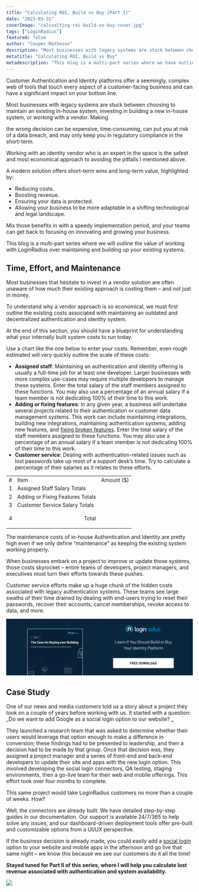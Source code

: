 ```yaml
---
title: "Calculating ROI, Build vs Buy (Part 1)"
date: "2021-03-31"
coverImage: "calcualting-roi-build-vs-buy-cover.jpg"
tags: ["LoginRadius"]
featured: false
author: "Cooper Matheson"
description: "Most businesses with legacy systems are stuck between choosing to maintain an existing in-house system, investing in building a new in-house system, or working with a vendor. Making the wrong decision can be expensive. This blog is a multi-part series where we have outlined the value of working with LoginRadius over maintaining and building up your existing systems."
metatitle: "Calculating ROI, Build vs Buy"
metadescription: "This blog is a multi-part series where we have outlined the value of working with LoginRadius over maintaining and building up your existing systems."
---
```


Customer Authentication and Identity platforms offer a seemingly, complex web of tools that touch every aspect of a customer-facing business and can have a significant impact on your bottom line. 

Most businesses with legacy systems are stuck between choosing to maintain an existing in-house system, investing in building a new in-house system, or working with a vendor. Making 

the wrong decision can be expensive, time-consuming, can put you at risk of a data breach, and may only keep you in regulatory compliance in the short-term. 

Working with an identity vendor who is an expert in the space is the safest and most economical approach to avoiding the pitfalls I mentioned above. 

A modern solution offers short-term wins and long-term value, highlighted by:



*   Reducing costs.
*   Boosting revenue.
*   Ensuring your data is protected.
*   Allowing your business to be more adaptable in a shifting technological and legal landscape. 

Mix those benefits in with a speedy implementation period, and your teams can get back to focusing on innovating and growing your business. 

This blog is a multi-part series where we will outline the value of working with LoginRadius over maintaining and building up your existing systems.


## Time, Effort, and Maintenance

Most businesses that hesitate to invest in a vendor solution are often unaware of how much their existing approach is costing them – and not just in money. 

To understand why a vendor approach is so economical, we must first outline the existing costs associated with maintaining an outdated and decentralized authentication and identity system.

At the end of this section, you should have a blueprint for understanding what your internally built system costs to run today. 

Use a chart like the one below to enter your costs. Remember, even rough estimated will very quickly outline the scale of these costs:



*   **Assigned staff**: Maintaining an authentication and identity offering is usually a full-time job for at least one developer. Larger businesses with more complex use-cases may require multiple developers to manage these systems. Enter the total salary of the staff members assigned to these functions. You may also use a percentage of an annual salary if a team member is not dedicating 100% of their time to this work. 
*   **Adding or fixing features**: In any given year, a business will undertake several projects related to their authentication or customer data management systems. This work can include maintaining integrations, building new integrations, maintaining authentication systems, adding new features, and [fixing broken features](https://www.loginradius.com/resource/fixing-broken-authentication-with-adaptive-mfa/). Enter the total salary of the staff members assigned to these functions. You may also use a percentage of an annual salary if a team member is not dedicating 100% of their time to this work.
*   **Customer service**: Dealing with authentication-related issues such as lost passwords take up most of a support desk’s time. Try to calculate a percentage of their salaries as it relates to these efforts.

<table>
  <tr>
   <td>
#
   </td>
   <td>Item
   </td>
   <td>Amount ($)
   </td>
  </tr>
  <tr>
   <td>1
   </td>
   <td>Assigned Staff Salary Totals
   </td>
   <td>
   </td>
  </tr>
  <tr>
   <td>2
   </td>
   <td>Adding or Fixing Features Totals
   </td>
   <td>
   </td>
  </tr>
  <tr>
   <td>3
   </td>
   <td>Customer Service Salary Totals
   </td>
   <td>
   </td>
  </tr>
  <tr>
   <td>4
   </td>
   <td><p style="text-align: right">
Total</p>

   </td>
   <td>
   </td>
  </tr>
</table>


The maintenance costs of in-house Authentication and Identity are pretty high even if we only define “maintenance” as keeping the existing system working properly. 

When businesses embark on a project to improve or update those systems, those costs skyrocket – entire teams of developers, project managers, and executives must turn their efforts towards these pushes. 

Customer service efforts make up a huge chunk of the hidden costs associated with legacy authentication systems. These teams see large swaths of their time drained by dealing with end-users trying to reset their passwords, recover their accounts, cancel memberships, revoke access to data, and more.

[![](The-Case-for-Buying-over-Building-1.png)](https://www.loginradius.com/resource/the-case-for-buying-over-building/)


## Case Study

One of our news and media customers told us a story about a project they took on a couple of years before working with us. It started with a question: _Do we want to add Google as a social login option to our website? _

They launched a research team that was asked to determine whether their users would leverage that option enough to make a difference in conversion; these findings had to be presented to leadership, and then a decision had to be made by that group. Once that decision was, they assigned a project manager and a series of front-end and back-end developers to update their site and apps with the new login option. This involved developing the social login connectors, QA testing, staging environments, then a go-live team for their web and mobile offerings. This effort took over four months to complete. 

This same project would take LoginRadius customers no more than a couple of weeks. How?

Well, the connectors are already built. We have detailed step-by-step guides in our documentation. Our support is available 24/7/365 to help solve any issues, and our dashboard-driven deployment tools offer pre-built and customizable options from a UI/UX perspective. 

If the business decision is already made, you could easily add a [social login](https://www.loginradius.com/blog/start-with-identity/2021/02/social-login-infographic/) option to your website and mobile apps in the afternoon and go live that same night – we know this because we see our customers do it all the time!

**Stayed tuned for Part II of this series, where I will help you calculate lost revenue associated with authentication and system availability.**


[![](book-a-demo-loginradius.png)](https://www.loginradius.com/book-a-demo/)